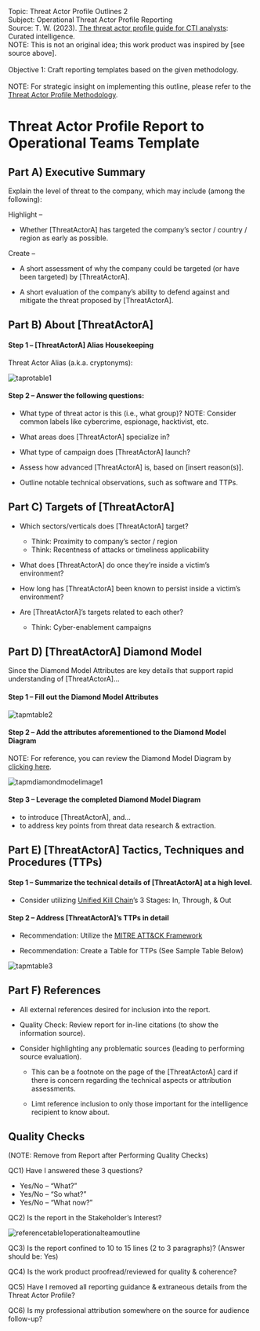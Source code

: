 Topic: Threat Actor Profile Outlines 2 <br />
Subject: Operational Threat Actor Profile Reporting <br />
Source: T. W.  (2023).  [The threat actor profile guide for CTI analysts](https://drive.google.com/file/d/1aIPxUgIA_fC0aH78hN_CQRlMZa69fZ8K/view): Curated intelligence. <br />
NOTE: This is not an original idea; this work product was inspired by [see source above]. <br />
<br />
Objective 1: Craft reporting templates based on the given methodology. <br />
<br />
NOTE: For strategic insight on implementing this outline, please refer to the [Threat Actor Profile Methodology](https://github.com/reachchrisyoung/Threat-Actor-Profile-Methodology?tab=readme-ov-file#readme).

<h1>Threat Actor Profile Report to Operational Teams Template</h1>

<h2>Part A) Executive Summary</h2>

Explain the level of threat to the company, which may include (among the following):<br />

Highlight – 

+ Whether [ThreatActorA] has targeted the company’s sector / country / region as early as 
   possible.

Create – 

+ A short assessment of why the company could be targeted (or have been targeted) by 
   [ThreatActorA].

+ A short evaluation of the company’s ability to defend against and mitigate the threat proposed 
   by [ThreatActorA].

<h2>Part B) About [ThreatActorA]</h2>

<h4>Step 1 – [ThreatActorA] Alias Housekeeping</h4>

Threat Actor Alias (a.k.a. cryptonyms):

![taprotable1](https://github.com/reachchrisyoung/Threat-Actor-Profile-Outlines-1/assets/104402775/5ef0c925-d44c-4934-bbea-55a0d880956d)

<h4>Step 2 – Answer the following questions:</h4>

+ What type of threat actor is this (i.e., what group)? 
  NOTE: Consider common labels like cybercrime, espionage, hacktivist, etc.

+ What areas does [ThreatActorA] specialize in?

+ What type of campaign does [ThreatActorA] launch?

+ Assess how advanced [ThreatActorA] is, based on [insert reason(s)].  

+ Outline notable technical observations, such as software and TTPs.

<h2>Part C) Targets of [ThreatActorA]</h2>

+ Which sectors/verticals does [ThreatActorA] target?

  + Think: Proximity to company’s sector / region
  + Think: Recentness of attacks or timeliness applicability

+ What does [ThreatActorA] do once they’re inside a victim’s environment?

+ How long has [ThreatActorA] been known to persist inside a victim’s environment?

+ Are [ThreatActorA]’s targets related to each other?

  + Think: Cyber-enablement campaigns

<h2>Part D) [ThreatActorA] Diamond Model</h2>

Since the Diamond Model Attributes are key details that support rapid understanding of [ThreatActorA]...

<h4>Step 1 – Fill out the Diamond Model Attributes</h4>

![tapmtable2](https://github.com/reachchrisyoung/Threat-Actor-Profile-Outlines-1/assets/104402775/172b097d-f1eb-4318-a969-f80f0534d239)

<h4>Step 2 – Add the attributes aforementioned to the Diamond Model Diagram</h4>

NOTE: For reference, you can review the Diamond Model Diagram by [clicking here](https://www.activeresponse.org/wp-content/uploads/2013/07/diamond.pdf?adlt=strict).

![tapmdiamondmodelimage1](https://github.com/reachchrisyoung/Threat-Actor-Profile-Outlines-1/assets/104402775/dc388007-67e7-4b15-8317-8922417543df)

<h4>Step 3 – Leverage the completed Diamond Model Diagram</h4>
   
+ to introduce [ThreatActorA], and...
+ to address key points from threat data research & extraction.

<h2>Part E) [ThreatActorA] Tactics, Techniques and Procedures (TTPs)</h2>

<h4>Step 1 – Summarize the technical details of [ThreatActorA] at a high level.</h4>

+ Consider utilizing [Unified Kill Chain](https://www.unifiedkillchain.com/assets/The-Unified-Kill-Chain.pdf)’s 3 Stages: In, Through, & Out

<h4>Step 2 – Address [ThreatActorA]’s TTPs in detail</h4>

+ Recommendation: Utilize the [MITRE ATT&CK Framework](https://attack.mitre.org/)

+ Recommendation: Create a Table for TTPs (See Sample Table Below)

![tapmtable3](https://github.com/reachchrisyoung/Threat-Actor-Profile-Outlines-1/assets/104402775/dd85a18f-185c-494c-b222-e9dd59e43182)

<h2>Part F) References</h2>

+ All external references desired for inclusion into the report.

+ Quality Check: Review report for in-line citations (to show the information source).

+ Consider highlighting any problematic sources (leading to performing source evaluation).

  + This can be a footnote on the page of the [ThreatActorA] card if there is concern regarding 
      the technical aspects or attribution assessments.

  + Limt reference inclusion to only those important for the intelligence recipient to know about.

<h2>Quality Checks</h2>

(NOTE: Remove from Report after Performing Quality Checks)

QC1) Have I answered these 3 questions?

+ Yes/No – “What?”
+ Yes/No – “So what?”
+ Yes/No – “What now?”

QC2) Is the report in the Stakeholder’s Interest?

![referencetable1operationalteamoutline](https://github.com/reachchrisyoung/Threat-Actor-Profile-Outlines-2/assets/104402775/3193ca62-3968-4ec5-8c32-039288d18cb3)

QC3) Is the report confined to 10 to 15 lines (2 to 3 paragraphs)? (Answer should be: Yes)

QC4) Is the work product proofread/reviewed for quality & coherence? 

QC5) Have I removed all reporting guidance & extraneous details from the Threat Actor Profile?

QC6) Is my professional attribution somewhere on the source for audience follow-up?








